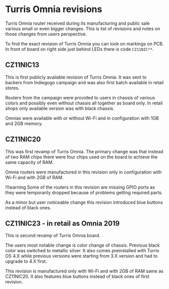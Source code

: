 # Turris Omnia revisions
Turris Omnia router received during its manufacturing and public sale various
small or even bigger changes. This is list of revisions and notes on those
changes from users perspective.

To find the exact revision of Turris Omnia you can look on markings on PCB. In
front of board on right side just behind LEDs there is code `CZ11NIC**`.

## CZ11NIC13
This is first publicly available revision of Turris Omnia. It was sent to backers
from Indiegogo campaign and was also first batch available in retail stores.

Routers from the campaign were provided to users in chassis of various colors and
possibly even without chassis all together as board only. In retail shops only
available version was with black chassis.

Omnias were available with or without Wi-Fi and in configuration with 1GB and 2GB
memory.

## CZ11NIC20
This was first revamp of Turris Omnia. The primary change was that instead of two
RAM chips there were four chips used on the board to achieve the same capacity of
RAM.

Omnia routers were manufactured in this revision only in configuration with Wi-Fi
and with 2GB of RAM.

!!!warning
    Some of the routers in this revision are missing GPIO ports as they were
    temporarily dropped because of problems getting required parts.

As a minor but user noticeable change this revision introduced blue buttons
instead of black ones. 

## CZ11NIC23 - in retail as Omnia 2019

This is second revamp of Turris Omnia board.

The users most notable change is color change of chassis. Previous black color was
switched to metallic silver. It also comes preinstalled with Turris OS 4.X
while previous versions were starting from 3.X version and had to upgrade to
4.X first.

This revision is manufactured only with Wi-Fi and with 2GB of RAM same as
CZ11NIC20. It also features blue buttons instead of black ones of first revision.
